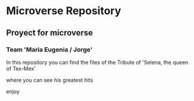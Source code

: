 <h1> Microverse Repository </h1>

<h2> Proyect for microverse </h2>

<h3> Team 'Maria Eugenia / Jorge' </h3>

<p> In this repository you can find the files of the Tribute of 'Selena, the queen of Tex-Mex'</p>
<p> where you can see his greatest hits</p>

<p> enjoy </p>
